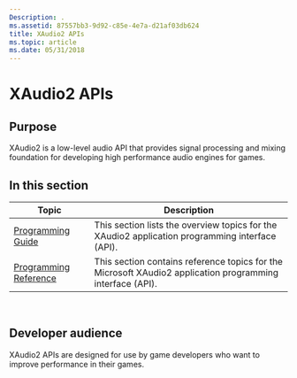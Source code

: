 ```yaml
---
Description: .
ms.assetid: 87557bb3-9d92-c85e-4e7a-d21af03db624
title: XAudio2 APIs
ms.topic: article
ms.date: 05/31/2018
---
```


# XAudio2 APIs

## Purpose

XAudio2 is a low-level audio API that provides signal processing and mixing foundation for developing high performance audio engines for games.

## In this section



| Topic                                                         | Description                                                                                                          |
|---------------------------------------------------------------|----------------------------------------------------------------------------------------------------------------------|
| [Programming Guide](programming-guide.md)<br/>         | This section lists the overview topics for the XAudio2 application programming interface (API).<br/>           |
| [Programming Reference](programming-reference.md)<br/> | This section contains reference topics for the Microsoft XAudio2 application programming interface (API).<br/> |



 

## Developer audience

XAudio2 APIs are designed for use by game developers who want to improve performance in their games.

 

 




